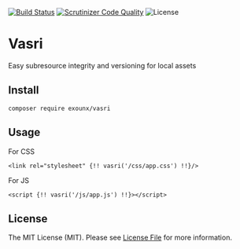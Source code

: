 [![Build Status](https://scrutinizer-ci.com/g/ExoUNX/Vasri/badges/build.png?b=master)](https://scrutinizer-ci.com/g/ExoUNX/Vasri/build-status/dev) 
[![Scrutinizer Code Quality](https://scrutinizer-ci.com/g/ExoUNX/Vasri/badges/quality-score.png?b=master)](https://scrutinizer-ci.com/g/ExoUNX/Vasri/?branch=dev)
![License](https://img.shields.io/github/license/ExoUNX/Vasri.svg)

# Vasri
Easy subresource integrity and versioning for local assets

## Install

```
composer require exounx/vasri
```

## Usage

For CSS

```
<link rel="stylesheet" {!! vasri('/css/app.css') !!}/>
```

For JS

```
<script {!! vasri('/js/app.js') !!}></script>
```

## License

The MIT License (MIT). Please see [License File](https://github.com/ExoUNX/Vasri/blob/master/LICENSE) for more information.
